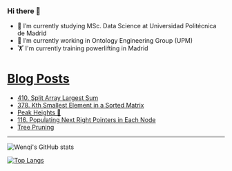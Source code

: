 ### Hi there 👋

- 🌱 I’m currently studying MSc. Data Science at Universidad Politécnica de Madrid
- 🔭 I’m currently working in Ontology Engineering Group (UPM) 
- 🏋️ I'm currently training powerlifting in Madrid

# [Blog Posts](https://www.dev.to/jiangwenqi)
<!-- BLOG-POST-LIST:START -->
- [410. Split Array Largest Sum](https://dev.to/jiangwenqi/410-split-array-largest-sum-21m1)
- [378. Kth Smallest Element in a Sorted Matrix](https://dev.to/jiangwenqi/378-kth-smallest-element-in-a-sorted-matrix-1i53)
- [Peak Heights 🦖](https://dev.to/jiangwenqi/peak-heights-2j13)
- [116. Populating Next Right Pointers in Each Node](https://dev.to/jiangwenqi/116-populating-next-right-pointers-in-each-node-214n)
- [Tree Pruning](https://dev.to/jiangwenqi/tree-pruning-3525)
<!-- BLOG-POST-LIST:END -->


---

![Wenqi's GitHub stats](https://github-readme-stats.vercel.app/api?username=jiangwenqi&show_icons=true&count_private=true)

[![Top Langs](https://github-readme-stats.vercel.app/api/top-langs/?username=jiangwenqi&layout=compact)](https://github.com/jiangwenqi/github-readme-stats)
